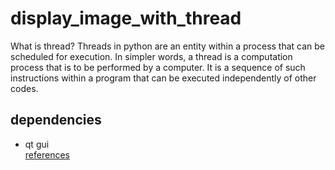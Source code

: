 # display_image_with_thread

 What is thread? 
Threads in python are an entity within a process that can be scheduled for execution. 
In simpler words, a thread is a computation process that is to be performed by a computer.
It is a sequence of such instructions within a program that can be executed independently of other codes.



## dependencies 
- qt gui  
[references](https://doc.qt.io/qtforpython/contents.html)
